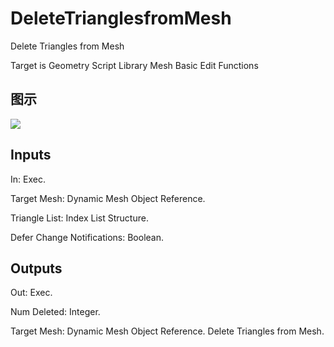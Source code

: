 # DeleteTrianglesfromMesh

Delete Triangles from Mesh

Target is Geometry Script Library Mesh Basic Edit Functions

## 图示

![]($-20221218-19113552.png)

## Inputs

In: Exec.

Target Mesh: Dynamic Mesh Object Reference.

Triangle List: Index List Structure.

Defer Change Notifications: Boolean.  

## Outputs

Out: Exec.

Num Deleted: Integer.

Target Mesh: Dynamic Mesh Object Reference. Delete Triangles from Mesh.

